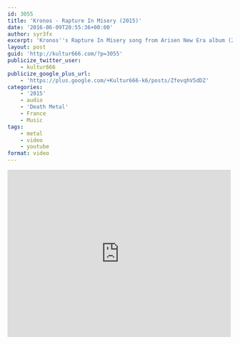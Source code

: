 ```yaml
---
id: 3055
title: 'Kronos - Rapture In Misery (2015)'
date: '2016-06-09T20:55:36+00:00'
author: syr3fx
excerpt: 'Kronos''s Rapture In Misery song from Arisen New Era album (2015).'
layout: post
guid: 'http://kultur666.com/?p=3055'
publicize_twitter_user:
    - kultur666
publicize_google_plus_url:
    - 'https://plus.google.com/+Kultur666-k6/posts/ZfevqhV5dDZ'
categories:
    - '2015'
    - audio
    - 'Death Metal'
    - France
    - Music
tags:
    - metal
    - video
    - youtube
format: video
---
```


<iframe allow="accelerometer; autoplay; clipboard-write; encrypted-media; gyroscope; picture-in-picture; web-share" allowfullscreen="" frameborder="0" height="375" loading="lazy" src="https://www.youtube.com/embed/2uyG6aEPWJg?feature=oembed" title="Kronos - Rapture In Misery" width="500"></iframe>